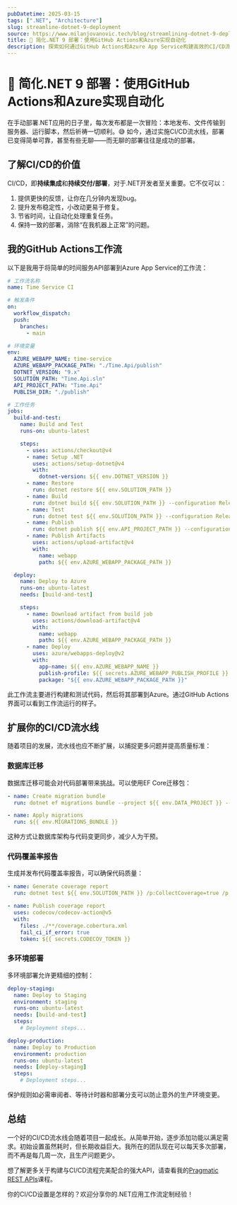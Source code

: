 ```yaml
---
pubDatetime: 2025-03-15
tags: [".NET", "Architecture"]
slug: streamline-dotnet-9-deployment
source: https://www.milanjovanovic.tech/blog/streamlining-dotnet-9-deployment-with-github-actions-and-azure
title: 🚀 简化.NET 9 部署：使用GitHub Actions和Azure实现自动化
description: 探索如何通过GitHub Actions和Azure App Service构建高效的CI/CD流水线，为.NET 9应用提供快速、可靠的自动化部署。
---
```


# 🚀 简化.NET 9 部署：使用GitHub Actions和Azure实现自动化

在手动部署.NET应用的日子里，每次发布都是一次冒险：本地发布、文件传输到服务器、运行脚本，然后祈祷一切顺利。😅 如今，通过实施CI/CD流水线，部署已变得简单可靠，甚至有些无聊——而无聊的部署往往是成功的部署。

## 了解CI/CD的价值

CI/CD，即**持续集成**和**持续交付/部署**，对于.NET开发者至关重要。它不仅可以：

1. 提供更快的反馈，让你在几分钟内发现bug。
2. 提升发布稳定性，小改动更易于修复。
3. 节省时间，让自动化处理重复任务。
4. 保持一致的部署，消除“在我机器上正常”的问题。

## 我的GitHub Actions工作流

以下是我用于将简单的时间服务API部署到Azure App Service的工作流：

```yaml
# 工作流名称
name: Time Service CI

# 触发条件
on:
  workflow_dispatch:
  push:
    branches:
      - main

# 环境变量
env:
  AZURE_WEBAPP_NAME: time-service
  AZURE_WEBAPP_PACKAGE_PATH: "./Time.Api/publish"
  DOTNET_VERSION: "9.x"
  SOLUTION_PATH: "Time.Api.sln"
  API_PROJECT_PATH: "Time.Api"
  PUBLISH_DIR: "./publish"

# 工作任务
jobs:
  build-and-test:
    name: Build and Test
    runs-on: ubuntu-latest

    steps:
      - uses: actions/checkout@v4
      - name: Setup .NET
        uses: actions/setup-dotnet@v4
        with:
          dotnet-version: ${{ env.DOTNET_VERSION }}
      - name: Restore
        run: dotnet restore ${{ env.SOLUTION_PATH }}
      - name: Build
        run: dotnet build ${{ env.SOLUTION_PATH }} --configuration Release --no-restore
      - name: Test
        run: dotnet test ${{ env.SOLUTION_PATH }} --configuration Release --no-restore --no-build --verbosity normal
      - name: Publish
        run: dotnet publish ${{ env.API_PROJECT_PATH }} --configuration Release --no-restore --no-build --property:PublishDir=${{ env.PUBLISH_DIR }}
      - name: Publish Artifacts
        uses: actions/upload-artifact@v4
        with:
          name: webapp
          path: ${{ env.AZURE_WEBAPP_PACKAGE_PATH }}

  deploy:
    name: Deploy to Azure
    runs-on: ubuntu-latest
    needs: [build-and-test]

    steps:
      - name: Download artifact from build job
        uses: actions/download-artifact@v4
        with:
          name: webapp
          path: ${{ env.AZURE_WEBAPP_PACKAGE_PATH }}
      - name: Deploy
        uses: azure/webapps-deploy@v2
        with:
          app-name: ${{ env.AZURE_WEBAPP_NAME }}
          publish-profile: ${{ secrets.AZURE_WEBAPP_PUBLISH_PROFILE }}
          package: "${{ env.AZURE_WEBAPP_PACKAGE_PATH }}"
```

此工作流主要进行构建和测试代码，然后将其部署到Azure。通过GitHub Actions界面可以看到工作流运行的样子。

## 扩展你的CI/CD流水线

随着项目的发展，流水线也应不断扩展，以捕捉更多问题并提高质量标准：

### 数据库迁移

数据库迁移可能会对代码部署带来挑战。可以使用EF Core迁移包：

```yaml
- name: Create migration bundle
  run: dotnet ef migrations bundle --project ${{ env.DATA_PROJECT }} --output ${{ env.MIGRATIONS_BUNDLE }}

- name: Apply migrations
  run: ${{ env.MIGRATIONS_BUNDLE }}
```

这种方式让数据库架构与代码变更同步，减少人为干预。

### 代码覆盖率报告

生成并发布代码覆盖率报告，可以确保代码质量：

```yaml
- name: Generate coverage report
  run: dotnet test ${{ env.SOLUTION_PATH }} /p:CollectCoverage=true /p:CoverletOutputFormat=cobertura

- name: Publish coverage report
  uses: codecov/codecov-action@v5
  with:
    files: ./**/coverage.cobertura.xml
    fail_ci_if_error: true
    token: ${{ secrets.CODECOV_TOKEN }}
```

### 多环境部署

多环境部署允许更精细的控制：

```yaml
deploy-staging:
  name: Deploy to Staging
  environment: staging
  runs-on: ubuntu-latest
  needs: [build-and-test]
  steps:
    # Deployment steps...

deploy-production:
  name: Deploy to Production
  environment: production
  runs-on: ubuntu-latest
  needs: [deploy-staging]
  steps:
    # Deployment steps...
```

保护规则如必需审阅者、等待计时器和部署分支可以防止意外的生产环境变更。

## 总结

一个好的CI/CD流水线会随着项目一起成长。从简单开始，逐步添加功能以满足需求。初始设置虽然耗时，但长期收益巨大。我所在的团队现在可以每天多次部署，而不再是每几周一次，且生产问题更少。

想了解更多关于构建与CI/CD流程完美配合的强大API，请查看我的[Pragmatic REST APIs](https://www.milanjovanovic.tech/pragmatic-rest-apis)课程。

你的CI/CD设置是怎样的？欢迎分享你的.NET应用工作流定制经验！
